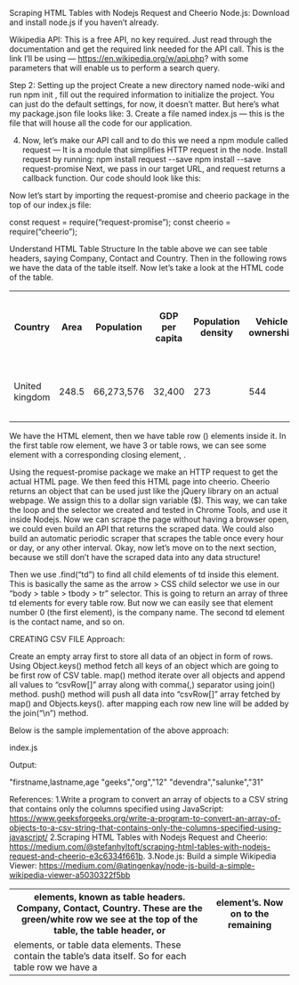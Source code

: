 Scraping HTML Tables with Nodejs Request and Cheerio
Node.js: Download and install node.js if you haven’t already.

Wikipedia API: This is a free API, no key required. Just read through the documentation and get the required link needed for the API call. This is the link I’ll be using — https://en.wikipedia.org/w/api.php? with some parameters that will enable us to perform a search query.


Step 2: Setting up the project
Create a new directory named node-wiki and run npm init , fill out the required information to initialize the project. You can just do the default settings, for now, it doesn’t matter. But here’s what my package.json file looks like:
3. Create a file named index.js — this is the file that will house all the code for our application.

4. Now, let’s make our API call and to do this we need a npm module called request — It is a module that simplifies HTTP request in the node. Install request by running:
npm install request --save
npm install --save request-promise
Next, we pass in our target URL, and request returns a callback function. Our code should look like this:


Now let’s start by importing the request-promise and cheerio package in the top of our index.js file:

const request = require(“request-promise”);
const cheerio = require(“cheerio”);









Understand HTML Table Structure
In the table above we can see table headers, saying Company, Contact and Country.
Then in the following rows we have the data of the table itself.
Now let’s take a look at the HTML code of the table.
<table>
    <tr>
       <th>Country</th>       
         <th>Area</th>
                <th>Population</th>
                <th>GDP per capita</th>
                <th>Population density</th>
                <th>Vehicle ownership</th>
                <th>Road Network Length</th>
                <th>Total road deaths</th>
                <th> Road deaths per Million Inhabitants</th>
                <th>Number of people killed per billion</th>
                <th>Number of seriously injured in 2017/2018</th>
    </tr>
      <tr>
        <td>United kingdom</td>
        <td>248.5</td>
        <td>66,273,576</td>
        <td>32,400</td>
        <td>273</td>
        <td>544</td>
        <td>421,127</td>
        <td>1,825</td>
        <td> 28 </td>
        <td>3.4 (2016–2018) GB Data Only</td>
        <td>25,609 (2017)</td>
      </tr>
  </table>


We have the HTML <table> element, then we have table row (<tr>) elements inside it. In the first table row element, we have 3 <th> elements, known as table headers. Company, Contact, Country. These are the green/white row we see at the top of the table, the table header, or <th> element’s.
Now on to the remaining <tr> or table rows, we can see some <td> elements, or table data elements. These contain the table’s data itself.
So for each table row we have a <tr> element with a corresponding closing element, </tr>.



Using the request-promise package we make an HTTP request to get the actual HTML page. We then feed this HTML page into cheerio. Cheerio returns an object that can be used just like the jQuery library on an actual webpage. We assign this to a dollar sign variable ($). This way, we can take the loop and the selector we created and tested in Chrome Tools, and use it inside Nodejs.
Now we can scrape the page without having a browser open, we could even build an API that returns the scraped data. We could also build an automatic periodic scraper that scrapes the table once every hour or day, or any other interval.
Okay, now let’s move on to the next section, because we still don’t have the scraped data into any data structure!


Then we use .find(“td”) to find all child elements of td inside this element. This is basically the same as the arrow > CSS child selector we use in our “body > table > tbody > tr” selector. This is going to return an array of three td elements for every table row. But now we can easily see that element number 0 (the first element), is the company name. The second td element is the contact name, and so on.


CREATING CSV FILE
Approach:

Create an empty array first to store all data of an object in form of rows.
Using Object.keys() method fetch  all keys of an object which are going to be first row of CSV table.
map() method iterate over all objects and append all values to “csvRow[]” array along with comma(,) separator using join() method.
push() method will push all data into “csvRow[]” array fetched by map() and Objects.keys().
after mapping each row new line will be added by the join(“\n”) method.

Below is the sample  implementation of the above approach:

index.js
<script>
    const objectToCsv = function (data) {

        const csvRows = [];

        /* Get headers as every csv data format 
        has header (head means column name)
        so objects key is nothing but column name 
        for csv data using Object.key() function.
        We fetch key of object as column name for 
        csv */
        const headers = Object.keys(data[0]);

        /* Using push() method we push fetched 
           data into csvRows[] array */
        csvRows.push(headers.join(','));

        // Loop to get value of each objects key
        for (const row of data) {
            const values = headers.map(header => {
                const val = row[header]
                return `"${val}"`;
            });

            // To add, sepearater between each value
            csvRows.push(values.join(','));
        }

        /* To add new line for each objects values
           and this return statement array csvRows
           to this function.*/
        return csvRows.join('\n');
    };

    const data = [{
        "firstname": "geeks",
        "lastname": "org",
        "age": 12
    },
    {
        "firstname": "devendra",
        "lastname": "salunke",
        "age": 31
    },
    {
        "firstname": "virat",
        "lastname": "kohli",
        "age": 34
    },
    ];

    // Data passed as parameter 
    const csvData = objectToCsv(data);
    console.log(csvData); 
</script>
Output: 

"firstname,lastname,age
\"geeks\",\"org\",\"12\"
\"devendra\",\"salunke\",\"31\"

References:
1.Write a program to convert an array of objects to a CSV string that contains only the columns specified using JavaScript: https://www.geeksforgeeks.org/write-a-program-to-convert-an-array-of-objects-to-a-csv-string-that-contains-only-the-columns-specified-using-javascript/
2.Scraping HTML Tables with Nodejs Request and Cheerio: https://medium.com/@stefanhyltoft/scraping-html-tables-with-nodejs-request-and-cheerio-e3c6334f661b.
3.Node.js: Build a simple Wikipedia Viewer: https://medium.com/@atingenkay/node-js-build-a-simple-wikipedia-viewer-a5030322f5bb
